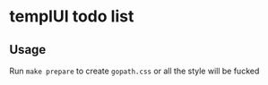 # templUI todo list

## Usage

Run `make prepare` to create `gopath.css` or all the style will be fucked

